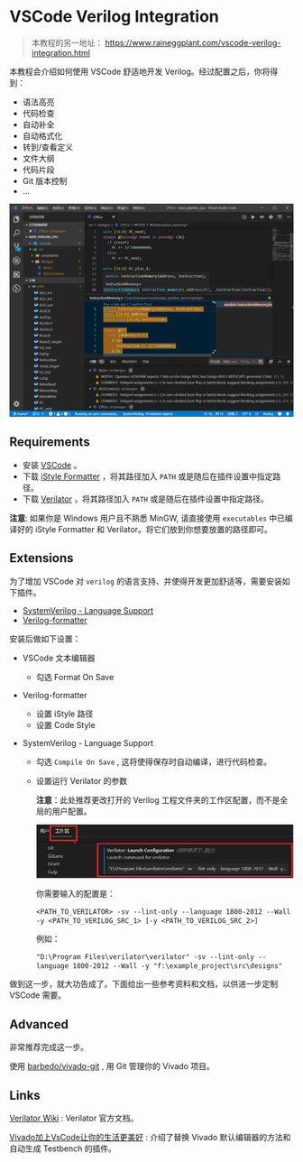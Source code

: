 # VSCode Verilog Integration
> 本教程的另一地址： https://www.raineggplant.com/vscode-verilog-integration.html

本教程会介绍如何使用 VSCode 舒适地开发 Verilog。经过配置之后，你将得到：

- 语法高亮
- 代码检查
- 自动补全
- 自动格式化
- 转到/查看定义
- 文件大纲
- 代码片段
- Git 版本控制
- ...

![VSCode 界面](images/vscode-verilog.png)



## Requirements

- 安装 [VSCode](https://code.visualstudio.com/) 。
- 下载 [iStyle Formatter](https://github.com/thomasrussellmurphy/istyle-verilog-formatter/releases) ，将其路径加入 `PATH` 或是随后在插件设置中指定路径。
- 下载 [Verilator](https://www.veripool.org/projects/verilator/wiki/Installing) ，将其路径加入 `PATH` 或是随后在插件设置中指定路径。

**注意**: 如果你是 Windows 用户且不熟悉 MinGW, 请直接使用 `executables` 中已编译好的 iStyle Formatter 和 Verilator。将它们放到你想要放置的路径即可。



## Extensions
为了增加 VSCode 对 `verilog` 的语言支持、并使得开发更加舒适等，需要安装如下插件。

- [SystemVerilog - Language Support](https://marketplace.visualstudio.com/items?itemName=eirikpre.systemverilog)
- [Verilog-formatter](https://marketplace.visualstudio.com/items?itemName=IsaacT.verilog-formatter)

安装后做如下设置：

- VSCode 文本编辑器
  
  - 勾选 Format On Save
  
- Verilog-formatter
  
  - 设置 iStyle 路径
  - 设置 Code Style
  
- SystemVerilog - Language Support

  - 勾选 `Compile On Save` , 这将使得保存时自动编译，进行代码检查。
  - 设置运行 Verilator 的参数

    **注意**：此处推荐更改打开的 Verilog 工程文件夹的工作区配置，而不是全局的用户配置。

    ![修改工作区配置](images/change-workspace-settings.png)

    你需要输入的配置是：

    ```shell
    <PATH_TO_VERILATOR> -sv --lint-only --language 1800-2012 --Wall -y <PATH_TO_VERILOG_SRC_1> [-y <PATH_TO_VERILOG_SRC_2>]
    ```

    例如：

    ```shell
    "D:\Program Files\verilator\verilator" -sv --lint-only --language 1800-2012 --Wall -y "f:\example_project\src\designs"
    ```

做到这一步，就大功告成了。下面给出一些参考资料和文档，以供进一步定制 VSCode 需要。



## Advanced

非常推荐完成这一步。

使用  [barbedo/vivado-git](https://github.com/barbedo/vivado-git) , 用 Git 管理你的 Vivado 项目。



## Links

[Verilator Wiki](https://www.veripool.org/wiki/verilator) : Verilator 官方文档。

[Vivado加上VsCode让你的生活更美好](https://blog.csdn.net/qq_39498701/article/details/84668833) : 介绍了替换 Vivado 默认编辑器的方法和自动生成 Testbench 的插件。

